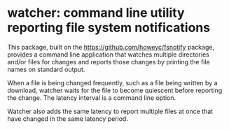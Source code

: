 watcher: command line utility reporting file system notifications
=======

This package, built on the https://github.com/howeyc/fsnotify package, provides a command line
application that watches multiple directories and/or files for changes
and reports those changes by printing the file names on standard output.

When a file is being changed frequently, such as a file being written
by a download, watcher waits for the file to become quiescent before
reporting the change. The latency interval is a command line option.

Watcher also adds the same latency to report multiple files at once
that have changed in the same latency period.
